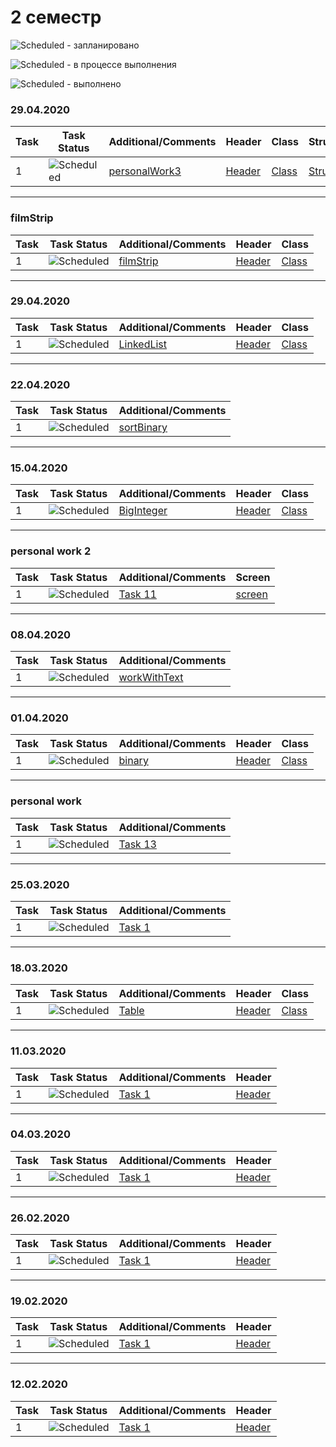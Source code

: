 # 2 семестр


![Scheduled](https://github.com/AnzhelikaKravchuk/.NET-Training.-Spring-2019/blob/master/Pictures/icons-target.png) - запланировано

![Scheduled](https://github.com/AnzhelikaKravchuk/.NET-Training.-Spring-2019/blob/master/Pictures/icons-inprogress.png) - в процессе выполнения

![Scheduled](https://github.com/AnzhelikaKravchuk/.NET-Training.-Spring-2019/blob/master/Pictures/icons-ok.png) - выполнено

### 29.04.2020 
| Task | Task Status | Additional/Comments | Header | Class | Struct |  
| -------- | -------- | --------|  --------|  --------|  --------|  
| 1 | ![Scheduled](https://github.com/AnzhelikaKravchuk/.NET-Training.-Spring-2019/blob/master/Pictures/icons-ok.png)|[personalWork3](https://github.com/abbsgng/PMShulzhykDzmitry/blob/master/1course2semester/personalWork3(Shulzhyk%20Dzmitry)/Source.cpp)|[Header](https://github.com/abbsgng/PMShulzhykDzmitry/blob/master/1course2semester/personalWork3(Shulzhyk%20Dzmitry)/Matrix.h)|[Class](https://github.com/abbsgng/PMShulzhykDzmitry/blob/master/1course2semester/personalWork3(Shulzhyk%20Dzmitry)/Matrix.cpp)|[Struct](https://github.com/abbsgng/PMShulzhykDzmitry/blob/master/1course2semester/personalWork3(Shulzhyk%20Dzmitry)/SetMatrix.h)

---

### filmStrip
| Task | Task Status | Additional/Comments | Header | Class |  
| -------- | -------- | --------|  --------|  --------|  
| 1 | ![Scheduled](https://github.com/AnzhelikaKravchuk/.NET-Training.-Spring-2019/blob/master/Pictures/icons-ok.png)|[filmStrip](https://github.com/abbsgng/PMShulzhykDzmitry/blob/master/1course2semester/filmStrip/Source.cpp)|[Header](https://github.com/abbsgng/PMShulzhykDzmitry/blob/master/1course2semester/filmStrip/FilmStrip.h)|[Class](https://github.com/abbsgng/PMShulzhykDzmitry/blob/master/1course2semester/filmStrip/FilmStrip.cpp)

---

### 29.04.2020 
| Task | Task Status | Additional/Comments | Header | Class |  
| -------- | -------- | --------|  --------|  --------|  
| 1 | ![Scheduled](https://github.com/AnzhelikaKravchuk/.NET-Training.-Spring-2019/blob/master/Pictures/icons-ok.png)|[LinkedList](https://github.com/abbsgng/PMShulzhykDzmitry/blob/master/1course2semester/29.04.2020/Source.cpp)|[Header](https://github.com/abbsgng/PMShulzhykDzmitry/blob/master/1course2semester/29.04.2020/LinkedList.h)|[Class](https://github.com/abbsgng/PMShulzhykDzmitry/blob/master/1course2semester/29.04.2020/LinkedList.cpp)

---

### 22.04.2020 
| Task | Task Status | Additional/Comments |
| -------- | -------- | --------|  
| 1 | ![Scheduled](https://github.com/AnzhelikaKravchuk/.NET-Training.-Spring-2019/blob/master/Pictures/icons-ok.png)|[sortBinary](https://github.com/abbsgng/PMShulzhykDzmitry/blob/master/1course2semester/22.04.2020/Source.cpp)

---

### 15.04.2020 
| Task | Task Status | Additional/Comments | Header | Class |  
| -------- | -------- | --------|  --------|  --------|  
| 1 | ![Scheduled](https://github.com/AnzhelikaKravchuk/.NET-Training.-Spring-2019/blob/master/Pictures/icons-ok.png)|[BigInteger](https://github.com/abbsgng/PMShulzhykDzmitry/blob/master/1course2semester/15.04.2020/Source.cpp)|[Header](https://github.com/abbsgng/PMShulzhykDzmitry/blob/master/1course2semester/15.04.2020/BigInteger.h)|[Class](https://github.com/abbsgng/PMShulzhykDzmitry/blob/master/1course2semester/15.04.2020/BigInteger.cpp)

---

### personal work 2 
| Task | Task Status | Additional/Comments | Screen |
| -------- | -------- | --------|  --------| 
| 1 | ![Scheduled](https://github.com/AnzhelikaKravchuk/.NET-Training.-Spring-2019/blob/master/Pictures/icons-ok.png)|[Task 11](https://github.com/abbsgng/PMShulzhykDzmitry/blob/master/1course2semester/personalWork2(Shulzhyk%20Dzmitry)/Source.cpp)|[screen](https://github.com/abbsgng/PMShulzhykDzmitry/blob/master/1course2semester/personalWork2(Shulzhyk%20Dzmitry)/Screen.jpg)

---

### 08.04.2020 
| Task | Task Status | Additional/Comments |
| -------- | -------- | --------|  
| 1 | ![Scheduled](https://github.com/AnzhelikaKravchuk/.NET-Training.-Spring-2019/blob/master/Pictures/icons-ok.png)|[workWithText](https://github.com/abbsgng/PMShulzhykDzmitry/blob/master/1course2semester/08.04.2020/arrayFromArrays.cpp)

---

### 01.04.2020 
| Task | Task Status | Additional/Comments | Header | Class |  
| -------- | -------- | --------|  --------|  --------|  
| 1 | ![Scheduled](https://github.com/AnzhelikaKravchuk/.NET-Training.-Spring-2019/blob/master/Pictures/icons-ok.png)|[binary](https://github.com/abbsgng/PMShulzhykDzmitri/blob/master/1course2semester/01.04.2020/Source.cpp)|[Header](https://github.com/abbsgng/PMShulzhykDzmitry/blob/master/1course2semester/01.04.2020/StringAndNumber.h)|[Class](https://github.com/abbsgng/PMShulzhykDzmitry/blob/master/1course2semester/01.04.2020/StringAndNumber.cpp)

---

### personal work
| Task | Task Status | Additional/Comments |
| -------- | -------- | --------|  
| 1 | ![Scheduled](https://github.com/AnzhelikaKravchuk/.NET-Training.-Spring-2019/blob/master/Pictures/icons-ok.png)|[Task 13](https://github.com/abbsgng/PMShulzhykDzmitry/blob/master/1course2semester/personal%20work(Shulzhyk%20Dzmitry)/Source.cpp)

---

### 25.03.2020 
| Task | Task Status | Additional/Comments |
| -------- | -------- | --------|  
| 1 | ![Scheduled](https://github.com/AnzhelikaKravchuk/.NET-Training.-Spring-2019/blob/master/Pictures/icons-ok.png)|[Task 1](https://github.com/abbsgng/PMShulzhykDzmitry/blob/master/1course2semester/25.03.2020/Source.cpp)

---

### 18.03.2020 
| Task | Task Status | Additional/Comments | Header | Class |  
| -------- | -------- | --------|  --------|  --------|  
| 1 | ![Scheduled](https://github.com/AnzhelikaKravchuk/.NET-Training.-Spring-2019/blob/master/Pictures/icons-ok.png)|[Table](https://github.com/abbsgng/PMShulzhykDzmitri/blob/master/1course2semester/18.03.2020/Source.cpp)|[Header](https://github.com/abbsgng/PMShulzhykDzmitry/blob/master/1course2semester/18.03.2020/table.h)|[Class](https://github.com/abbsgng/PMShulzhykDzmitry/blob/master/1course2semester/18.03.2020/Table.cpp)

---

### 11.03.2020 
| Task | Task Status | Additional/Comments | Header |
| -------- | -------- | --------|  --------| 
| 1 | ![Scheduled](https://github.com/AnzhelikaKravchuk/.NET-Training.-Spring-2019/blob/master/Pictures/icons-ok.png)|[Task 1](https://github.com/abbsgng/PMShulzhykDzmitri/blob/master/1course2semester/11.03.2020/Source.cpp)|[Header](https://github.com/abbsgng/PMShulzhykDzmitry/blob/master/1course2semester/11.03.2020/Array.h)

---


### 04.03.2020 
| Task | Task Status | Additional/Comments | Header |
| -------- | -------- | --------|  --------| 
| 1 | ![Scheduled](https://github.com/AnzhelikaKravchuk/.NET-Training.-Spring-2019/blob/master/Pictures/icons-ok.png)|[Task 1](https://github.com/abbsgng/PMShulzhykDzmitri/blob/master/1course2semester/03.03.2020/Source.cpp)|[Header](https://github.com/abbsgng/PMShulzhykDzmitry/blob/master/1course2semester/03.03.2020/Header.h)

---

### 26.02.2020 
| Task | Task Status | Additional/Comments | Header |
| -------- | -------- | --------|  --------| 
| 1 | ![Scheduled](https://github.com/AnzhelikaKravchuk/.NET-Training.-Spring-2019/blob/master/Pictures/icons-ok.png)|[Task 1](https://github.com/abbsgng/PMShulzhykDzmitri/blob/master/1course2semester/26.02.2020/Source.cpp)|[Header](https://github.com/abbsgng/PMShulzhykDzmitry/blob/master/1course2semester/26.02.2020/Header.h)

---

### 19.02.2020 
| Task | Task Status | Additional/Comments | Header |
| -------- | -------- | --------|  --------| 
| 1 | ![Scheduled](https://github.com/AnzhelikaKravchuk/.NET-Training.-Spring-2019/blob/master/Pictures/icons-ok.png)|[Task 1](https://github.com/abbsgng/PMShulzhykDzmitri/blob/master/1course2semester/19.02.2020/Source.cpp)|[Header](https://github.com/abbsgng/PMShulzhykDzmitry/blob/master/1course2semester/19.02.2020/Header.h)

---
### 12.02.2020 
| Task | Task Status | Additional/Comments | Header |
| -------- | -------- | --------|  --------| 
| 1 | ![Scheduled](https://github.com/AnzhelikaKravchuk/.NET-Training.-Spring-2019/blob/master/Pictures/icons-ok.png)|[Task 1](https://github.com/abbsgng/PMShulzhykDzmitri/blob/master/1course2semester/12.02.2020/Source.cpp)|[Header](https://github.com/abbsgng/PMShulzhykDzmitry/blob/master/1course2semester/12.02.2020/Header.h)

